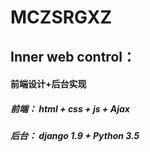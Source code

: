 # MCZSRGXZ

## Inner web control：

#### 前端设计+后台实现

##### 前端： html + css + js + Ajax
##### 后台： django 1.9 + Python 3.5

